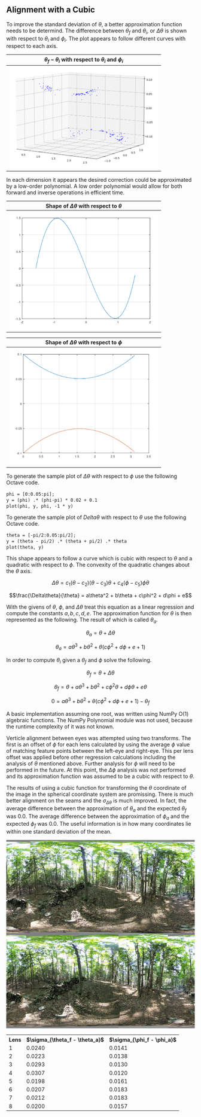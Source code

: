 ## Alignment with a Cubic

To improve the standard deviation of $\theta$, a better approximation function needs to be determind. The difference between $\theta_f$ and $\theta_i$, or $\Delta\theta$ is shown with respect to $\theta_i$ and $\phi_i$. The plot appears to follow different curves with respect to each axis.

| $\theta_f - \theta_i$ with respect to $\theta_i$ and $\phi_i$ |
| :----: |
| <img src="delta_theta_3d.png" alt="Difference in theta with respect to theta and phi" width="400px" /> |

In each dimension it appears the desired correction could be approximated by a low-order polynomial. A low order polynomial would allow for both forward and inverse operations in efficient time.

| Shape of $\Delta\theta$ with respect to $\theta$ |
| :----: |
| <img src="delta_theta_by_theta.png" alt="Difference in theta with respect to theta" width="400px" /> |

| Shape of $\Delta\theta$ with respect to $\phi$ |
| :----: |
| <img src="delta_theta_by_phi.png" alt="Difference in theta with respect to phi" width="400px" /> |

To generate the sample plot of $\Delta\theta$ with respect to $\phi$ use the following Octave code.
```
phi = [0:0.05:pi];
y = (phi) .* (phi-pi) * 0.02 + 0.1
plot(phi, y, phi, -1 * y)
```

To generate the sample plot of $Delta\theta$ with respect to $\theta$ use the following Octave code.
```
theta = [-pi/2:0.05:pi/2];
y = (theta - pi/2) .* (theta + pi/2) .* theta
plot(theta, y)
```

This shape appears to follow a curve which is cubic with respect to $\theta$ and a quadratic with respect to $\phi$. The convexity of the quadratic changes about the $\theta$ axis.

$$\Delta\theta = c_1(\theta-c_2)(\theta-c_3)\theta + c_4(\phi-c_5)\phi\theta$$

$$\frac{\Delta\theta}{\theta} = a\theta^2 + b\theta + c\phi^2 + d\phi + e$$

With the givens of $\theta$, $\phi$, and $\Delta\theta$ treat this equation as a linear regression and compute the constants $a, b, c, d, e$. The approximation function for $\theta$ is then represented as the following. The result of which is called $\theta_a$.

$$\theta_a = \theta + \Delta\theta$$

$$\theta_a = a\theta^3 + b\theta^2 + \theta(c\phi^2 + d\phi + e + 1)$$

In order to compute $\theta_i$ given a $\theta_f$ and $\phi$ solve the following.

$$\theta_f = \theta + \Delta\theta$$

$$\theta_f = \theta + a\theta^3 + b\theta^2 + c\phi^2\theta + d\phi\theta + e\theta$$

$$0 = a\theta^3 + b\theta^2 + \theta(c\phi^2 + d\phi + e + 1) - \theta_f$$

A basic implementation assuming one root, was written using NumPy O(1) algebraic functions. The NumPy Polynomial module was not used, because the runtime complexity of it was not known.

Verticle alignment between eyes was attempted using two transforms. The first is an offset of $\phi$ for each lens calculated by using the average $\phi$ value of matching feature points between the left-eye and right-eye. This per lens offset was applied before other regression calculations including the analysis of $\theta$ mentioned above. Further analysis for $\phi$ will need to be performed in the future. At this point, the $\Delta\phi$ analysis was not performed and its approximation function was assumed to be a cubic with respect to $\theta$.

The results of using a cubic function for transforming the $\theta$ coordinate of the image in the spherical coordinate system are promissing. There is much better alignment on the seams and the $\sigma_{\Delta\theta}$ is much improved. In fact, the average difference between the approximation of $\theta_a$ and the expected $\theta_f$ was 0.0. The average difference between the approximation of $\phi_a$ and the expected $\phi_f$ was 0.0. The useful information is in how many coordinates lie within one standard deviation of the mean.

<img src="../test/HET_0014_features_v2.JPG" alt="Theta transform using a cubic" width="540px" />

<table>
  <tr>
    <th>Lens</th>
    <th>$\sigma_{\theta_f - \theta_a}$</th>
    <th>$\sigma_{\phi_f - \phi_a}$</th>
  </tr>
  <tr>
    <td>1</td>
    <td>0.0240</td>
    <td>0.0141</td>
  </tr>
  <tr>
    <td>2</td>
    <td>0.0223</td>
    <td>0.0138</td>
  </tr>
  <tr>
    <td>3</td>
    <td>0.0293</td>
    <td>0.0130</td>
  </tr>
  <tr>
    <td>4</td>
    <td>0.0307</td>
    <td>0.0120</td>
  </tr>
  <tr>
    <td>5</td>
    <td>0.0198</td>
    <td>0.0161</td>
  </tr>
  <tr>
    <td>6</td>
    <td>0.0207</td>
    <td>0.0183</td>
  </tr>
  <tr>
    <td>7</td>
    <td>0.0212</td>
    <td>0.0183</td>
  </tr>
  <tr>
    <td>8</td>
    <td>0.0200</td>
    <td>0.0157</td>
  </tr>
</table>
